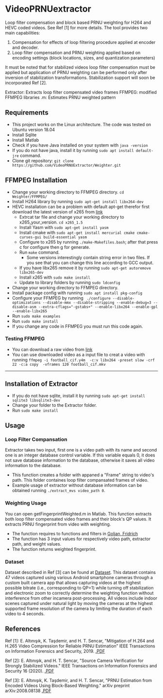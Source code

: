 # VideoPRNUextractor
Loop filter compensation and block based PRNU weighting for H264 and HEVC coded videos. See Ref [1] for more details. The tool provides two main capabilities:

1.  Compensation for effects of loop filtering procedure applied at encoder and decoder.
2.  Loop filter compensation and PRNU weighting applied based on encoding settings (block locations, sizes, and quantization parameters)


It must be noted that for stabilized videos loop filter compensation must be applied but application of PRNU weighting can be performed only after inversion of stabilization transformations. Stabilization support will soon be incorporated Ref [2].


Extractor:  Extracts loop filter compensated video frames
FFMPEG:  	modified FFMPEG libraries
.m:      Estimates PRNU weighted pattern 

## Requirements
- This project works on the Linux architecture. The code was tested on Ubuntu version 18.04
- Install Sqlite
- Install Matlab
- Check if you have Java installed on your system with `java -version`
- If you do not have java, install it by running `sudo apt install default-jre` command.
- Clone git repository: `git clone https://github.com/VideoPRNUExtractor/Weighter.git`

## FFMPEG Installation
- Change your working directory to FFMPEG directory. `cd Weighter/FFMPEG/`
- Install H264 library by running `sudo apt-get install libx264-dev`
- HEVC installation can be a problem with default apt-get therefor first download the latest version of x265 from [link](http://ftp.videolan.org/pub/videolan/x265/ "link")
	- Extrcat tar file and change your working directory to x265_your_version. `cd x265_1.5`
	- Install Yasm with `sudo apt-get install yasm`
	- Install cmake with `sudo apt-get install mercurial cmake cmake-curses-gui build-essential yasm`
	- Configure to x265 by running `./make-Makefiles.bash`; after that press c for configure then g for generate.
	- Run `make` command.
 		- Some versions interestingly contain string error in two files. If you see that you can change this line according to GCC output.
	- If you have libx265 remove it by running `sudo apt-get autoremove libx265-dev`
	- Install x265 with `sudo make install`
	- Update to library folders by running `sudo ldconfig`
- Change your working directory to FFMPEG directory.
- Install package config with running `sudo apt install pkg-config`
- Configure your FFMPEG by running ` ./configure --disable-optimizations --disable-mmx --disable-stripping --enable-debug=3 --disable-asm --extra-cflags="-gstabs+" --enable-libx264 --enable-gpl --enable-libx265`
- Run `sudo make examples`
- Run `sudo make install`
 - If you change any code in FFMPEG you must run this code again.

### Testing FFMPEG
- You can download a raw video from [link](https://media.xiph.org/video/derf/ "link")
- You can use downloaded video as a input file to creat a video with running `ffmpeg -i football_cif.y4m  -c:v libx264 -preset slow -crf 22 -c:a copy  -vframes 120 football_cif.mkv`

------------

## Installation of Extractor

- If you do not have sqlite, install it by running `sudo apt-get install sqlite3 libsqlite3-dev`
- Change your folder to the Extractor folder.
- Run `sudo make install`

## Usage

### Loop Filter Compansation

Extractor takes two input, first one is a video path with its name and second one is an integer database control variable. If this variable equals 0, it does not save database information to the database, otherwise it saves all video information to the database.

- This function creates a folder with appaned a "Frame" string to video's path. This folder containes loop filter compansated frames of video.
- Example usage of extractor without database information  can be obtained running `./extract_mvs video_path 0`.

### Weighting Usage

You can open getFingerprintWeighted.m in Matlab. This function extracts both loop filter compensated video frames and their block's QP values. It extracts PRNU fingerprint from video with weighting.

- The function requires to functions and filters in [Goljan, Fridrich](http://dde.binghamton.edu/download/camera_fingerprint/ "Goljan, Fridrich")
- The function has 3 input values for respectively video path, extractor path, and weight values.
- The function returns weighted fingerprint.

### Dataset

Dataset described in Ref [3] can be found at [Dataset](https://drive.google.com/file/d/1hkgXvQDOxokGrLKQaaROt45AKOz25FiZ/view?usp=sharing). This dataset contains 47 videos captured using various Android smartphone cameras through a custom built camera app that allows capturing videos at the highest possible bitrate  (i.e., corresponding to QP=1) while turning off stabilization and electronic zoom to correctly determine the weighting function without interference from other incamera post-processing. All videos include indoor scenes captured  under  natural light by moving the cameras at the highest supported frame resolution of the camera by limiting the duration of each video to 4 seconds.

## References

Ref [1]: E. Altınışık, K. Taşdemir, and H. T. Sencar, "Mitigation of H.264 and H.265 Video Compression for Reliable PRNU Estimation” IEEE Transactions on Information Forensics and Security, 2019. [.PDF](https://ieeexplore.ieee.org/document/8854840 ".PDF")

Ref [2]: E. Altınışık, and H. T. Sencar, "Source Camera Verification for Strongly Stabilized Videos." IEEE Transactions on Information Forensics and Security 16 (2020). [.PDF](https://ieeexplore.ieee.org/abstract/document/9169924 ".PDF") 

Ref [3]: E. Altınışık, K. Taşdemir, and H. T. Sencar,  "PRNU Estimation from Encoded Videos Using Block-Based Weighting." arXiv preprint arXiv:2008.08138 [.PDF](https://arxiv.org/pdf/2008.08138.pdf ".PDF")
